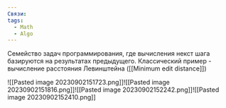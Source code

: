 ```yaml
---
Связи: 
tags:
  - Math
  - Algo
---
```

Семейство задач программирования, где вычисления некст шага базируются на результатах предыдущего. Классический пример - вычисление расстояния Левинштейна ([[Minimum edit distance]])




![[Pasted image 20230902151723.png]]![[Pasted image 20230902151816.png]]![[Pasted image 20230902152242.png]]![[Pasted image 20230902152410.png]]
